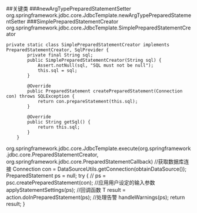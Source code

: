 ##关键类
###newArgTypePreparedStatementSetter
org.springframework.jdbc.core.JdbcTemplate.newArgTypePreparedStatementSetter
###SimplePreparedStatementCreator
org.springframework.jdbc.core.JdbcTemplate.SimplePreparedStatementCreator

    private static class SimplePreparedStatementCreator implements PreparedStatementCreator, SqlProvider {
    		private final String sql;
    		public SimplePreparedStatementCreator(String sql) {
    			Assert.notNull(sql, "SQL must not be null");
    			this.sql = sql;
    		}
    
    		@Override
    		public PreparedStatement createPreparedStatement(Connection con) throws SQLException {
    			return con.prepareStatement(this.sql);
    		}
    
    		@Override
    		public String getSql() {
    			return this.sql;
    		}
    	}
org.springframework.jdbc.core.JdbcTemplate.execute(org.springframework.jdbc.core.PreparedStatementCreator, org.springframework.jdbc.core.PreparedStatementCallback<T>)
        //获取数据库连接
        Connection con = DataSourceUtils.getConnection(obtainDataSource());
		PreparedStatement ps = null;
		try {
		//
			ps = psc.createPreparedStatement(con);
			//应用用户设定的输入参数
			applyStatementSettings(ps);
			//回调函数
			T result = action.doInPreparedStatement(ps);
			//处理告警
			handleWarnings(ps);
			return result;
		}